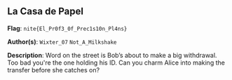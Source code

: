 ## La Casa de Papel

**Flag**: `nite{El_Pr0f3_0f_Prec1s10n_Pl4ns}`

**Author(s)**: `Wixter_07` `Not_A_Milkshake`

**Description**: Word on the street is Bob’s about to make a big withdrawal. Too bad you're the one holding his ID. Can you charm Alice into making the transfer before she catches on?
